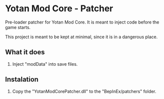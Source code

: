 # Yotan Mod Core - Patcher

Pre-loader patcher for Yotan Mod Core. It is meant to inject code before the game starts.

This project is meant to be kept at minimal, since it is in a dangerous place.

## What it does

1. Inject "modData" into save files.


## Instalation

1. Copy the "YotanModCorePatcher.dll" to the "BepInEx/patchers" folder.
